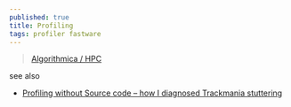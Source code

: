 ```yaml
---
published: true
title: Profiling
tags: profiler fastware
---
```

> [Algorithmica / HPC](https://en.algorithmica.org/hpc/profiling/)

see also
- [	Profiling without Source code – how I diagnosed Trackmania stuttering](https://news.ycombinator.com/item?id=44703180)